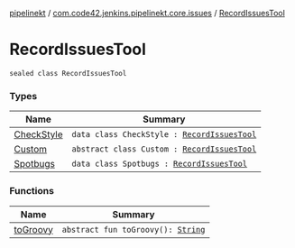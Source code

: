 [pipelinekt](../../index.md) / [com.code42.jenkins.pipelinekt.core.issues](../index.md) / [RecordIssuesTool](./index.md)

# RecordIssuesTool

`sealed class RecordIssuesTool`

### Types

| Name | Summary |
|---|---|
| [CheckStyle](-check-style/index.md) | `data class CheckStyle : `[`RecordIssuesTool`](./index.md) |
| [Custom](-custom/index.md) | `abstract class Custom : `[`RecordIssuesTool`](./index.md) |
| [Spotbugs](-spotbugs/index.md) | `data class Spotbugs : `[`RecordIssuesTool`](./index.md) |

### Functions

| Name | Summary |
|---|---|
| [toGroovy](to-groovy.md) | `abstract fun toGroovy(): `[`String`](https://kotlinlang.org/api/latest/jvm/stdlib/kotlin/-string/index.html) |
